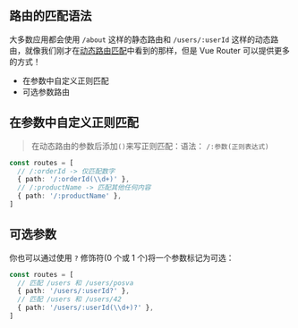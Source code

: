 ## 路由的匹配语法

大多数应用都会使用 `/about` 这样的静态路由和 `/users/:userId` 这样的动态路由，就像我们刚才在[动态路由匹配](https://router.vuejs.org/zh/guide/essentials/dynamic-matching.html)中看到的那样，但是 Vue Router 可以提供更多的方式！

- 在参数中自定义正则匹配
- 可选参数路由

## 在参数中自定义正则匹配

> 在动态路由的参数后添加`()`来写正则匹配：语法： `/:参数(正则表达式)`

```ts
const routes = [
  // /:orderId -> 仅匹配数字
  { path: '/:orderId(\\d+)' },
  // /:productName -> 匹配其他任何内容
  { path: '/:productName' },
]
```

## 可选参数

你也可以通过使用 `?` 修饰符(0 个或 1 个)将一个参数标记为可选：

```ts
const routes = [
  // 匹配 /users 和 /users/posva
  { path: '/users/:userId?' },
  // 匹配 /users 和 /users/42
  { path: '/users/:userId(\\d+)?' },
]
```